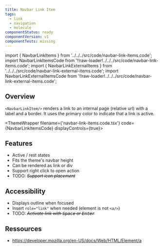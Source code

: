 ```yaml
---
title: Navbar Link Item
tags:
  - link
  - navigation
  - molecule
componentStatus: ready
componentVersion: v1
componentTests: missing
---
```


<!-- CODE IMPORTS -->

<!-- prettier-ignore -->
import { NavbarLinkItems } from '../../../src/code/navbar-link-items.code';
import NavbarLinkItemsCode from '!!raw-loader!../../../src/code/navbar-link-items.code';
import { NavbarLinkExternalItems } from '../../../src/code/navbar-link-external-items.code';
import NavbarLinkExternalItemsCode from '!!raw-loader!../../../src/code/navbar-link-external-items.code';

<!-- END CODE IMPORTS -->

<DocHeader props={props}/>

## Overview

`<NavbarLinkItem/>` renders a link to an internal page (relative url) with a
label and a border. It uses the primary color to indicate that a link is active.

<!-- prettier-ignore -->
<ThemeWrapper 
  filename={'navbar-link-items.code.tsx'} 
  code={NavbarLinkItemsCode}
  displayControls={true}>
  <NavbarLinkItems />
</ThemeWrapper>

## Features

- Active / rest states
- Fits the theme's navbar height
- Can be rendered as link or div
- Support right click to open action
- TODO: ~~_Support icon placement_~~

## Accessibility

- Displays outline when focused
- Insert `role="link"` when needed (element is not `<a/>`)
- TODO: ~~_Activate link with <kbd>Space</kbd> or <kbd>Enter</kbd>_~~

## Ressources

- https://developer.mozilla.org/en-US/docs/Web/HTML/Element/a
